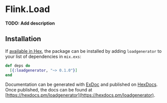 # Flink.Load

**TODO: Add description**

## Installation

If [available in Hex](https://hex.pm/docs/publish), the package can be installed
by adding `loadgenerator` to your list of dependencies in `mix.exs`:

```elixir
def deps do
  [{:loadgenerator, "~> 0.1.0"}]
end
```

Documentation can be generated with [ExDoc](https://github.com/elixir-lang/ex_doc)
and published on [HexDocs](https://hexdocs.pm). Once published, the docs can
be found at [https://hexdocs.pm/loadgenerator](https://hexdocs.pm/loadgenerator).

